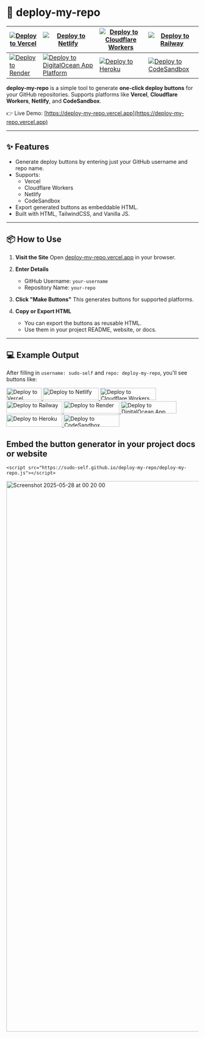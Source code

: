 # 🚀 deploy-my-repo

| [![Deploy to Vercel](https://vercel.com/button)](https://vercel.com/new/clone?repository-url=https://github.com/sudo-self/deploy-my-repo "Deploy to Vercel") | [![Deploy to Netlify](https://www.netlify.com/img/deploy/button.svg)](https://app.netlify.com/start/deploy?repository=https://github.com/sudo-self/deploy-my-repo "Deploy to Netlify") | [![Deploy to Cloudflare Workers](https://deploy.workers.cloudflare.com/button)](https://deploy.workers.cloudflare.com/?url=https://github.com/sudo-self/deploy-my-repo "Deploy to Cloudflare Workers") | [![Deploy to Railway](https://railway.app/button.svg)](https://railway.app/new/template?template=https://github.com/sudo-self/deploy-my-repo "Deploy to Railway") |
|---|---|---|---|
| [![Deploy to Render](https://render.com/images/deploy-to-render-button.svg)](https://render.com/deploy?repo=https://github.com/sudo-self/deploy-my-repo "Deploy to Render") | [![Deploy to DigitalOcean App Platform](https://www.deploytodo.com/do-btn-blue.svg)](https://cloud.digitalocean.com/apps/new?repo=https://github.com/sudo-self/deploy-my-repo "Deploy to DigitalOcean App Platform") | [![Deploy to Heroku](https://www.herokucdn.com/deploy/button.svg)](https://heroku.com/deploy?template=https://github.com/sudo-self/deploy-my-repo "Deploy to Heroku") | [![Deploy to CodeSandbox](https://codesandbox.io/static/img/play-codesandbox.svg)](https://codesandbox.io/s/github/sudo-self/deploy-my-repo "Deploy to CodeSandbox") |


**deploy-my-repo** is a simple tool to generate **one-click deploy buttons** for your GitHub repositories. Supports platforms like **Vercel**, **Cloudflare Workers**, **Netlify**, and **CodeSandbox**.

👉 Live Demo: [https://deploy-my-repo.vercel.app](https://deploy-my-repo.vercel.app)

---

## ✨ Features

- Generate deploy buttons by entering just your GitHub username and repo name.
- Supports:
  - Vercel
  - Cloudflare Workers
  - Netlify
  - CodeSandbox
- Export generated buttons as embeddable HTML.
- Built with HTML, TailwindCSS, and Vanilla JS.

---

## 📦 How to Use

1. **Visit the Site**
   Open [deploy-my-repo.vercel.app](https://deploy-my-repo.vercel.app) in your browser.

2. **Enter Details**
   - GitHub Username: `your-username`
   - Repository Name: `your-repo`

3. **Click "Make Buttons"**
   This generates buttons for supported platforms.

4. **Copy or Export HTML**
   - You can export the buttons as reusable HTML.
   - Use them in your project README, website, or docs.

---

## 💻 Example Output

After filling in `username: sudo-self` and `repo: deploy-my-repo`, you'll see buttons like:

 <a href="https://vercel.com/new/clone?repository-url=https://github.com/sudo-self/deploy-my-repo" target="_blank" rel="noopener noreferrer" title="Deploy to Vercel">
              <img src="https://vercel.com/button" alt="Deploy to Vercel" width="92" height="32" loading="lazy">
            </a>
            <a href="https://app.netlify.com/start/deploy?repository=https://github.com/sudo-self/deploy-my-repo" target="_blank" rel="noopener noreferrer" title="Deploy to Netlify">
              <img src="https://www.netlify.com/img/deploy/button.svg" alt="Deploy to Netlify" width="146" height="32" loading="lazy">
            </a>
            <a href="https://deploy.workers.cloudflare.com/?url=https://github.com/sudo-self/deploy-my-repo" target="_blank" rel="noopener noreferrer" title="Deploy to Cloudflare Workers">
              <img src="https://deploy.workers.cloudflare.com/button" alt="Deploy to Cloudflare Workers" width="146" height="32" loading="lazy">
            </a>
            <a href="https://railway.app/new/template?template=https://github.com/sudo-self/deploy-my-repo" target="_blank" rel="noopener noreferrer" title="Deploy to Railway">
              <img src="https://railway.app/button.svg" alt="Deploy to Railway" width="146" height="32" loading="lazy">
            </a>
            <a href="https://render.com/deploy?repo=https://github.com/sudo-self/deploy-my-repo" target="_blank" rel="noopener noreferrer" title="Deploy to Render">
              <img src="https://render.com/images/deploy-to-render-button.svg" alt="Deploy to Render" width="146" height="32" loading="lazy">
            </a>
            <a href="https://cloud.digitalocean.com/apps/new?repo=https://github.com/sudo-self/deploy-my-repo" target="_blank" rel="noopener noreferrer" title="Deploy to DigitalOcean App Platform">
              <img src="https://www.deploytodo.com/do-btn-blue.svg" alt="Deploy to DigitalOcean App Platform" width="146" height="32" loading="lazy">
            </a>
            <a href="https://heroku.com/deploy?template=https://github.com/sudo-self/deploy-my-repo" target="_blank" rel="noopener noreferrer" title="Deploy to Heroku">
              <img src="https://www.herokucdn.com/deploy/button.svg" alt="Deploy to Heroku" width="146" height="32" loading="lazy">
            </a>
            <a href="https://codesandbox.io/s/github/sudo-self/deploy-my-repo" target="_blank" rel="noopener noreferrer" title="Deploy to CodeSandbox">
              <img src="https://codesandbox.io/static/img/play-codesandbox.svg" alt="Deploy to CodeSandbox" width="146" height="32" loading="lazy">
            </a>

## Embed the button generator in your project docs or website


```
<script src="https://sudo-self.github.io/deploy-my-repo/deploy-my-repo.js"></script>

```

<img width="1440" alt="Screenshot 2025-05-28 at 00 20 00" src="https://github.com/user-attachments/assets/ed5c6368-2729-41d7-ac6d-48af88b8a818" />

